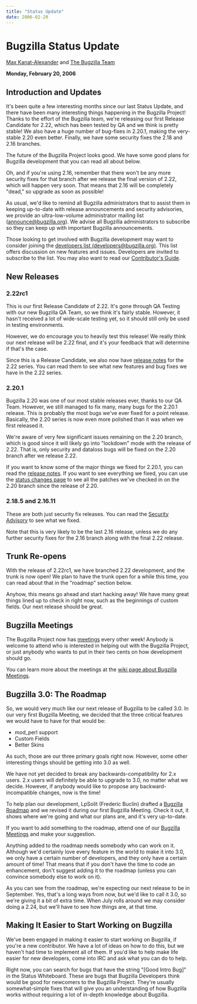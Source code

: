 ```yaml
---
title: "Status Update"
date: 2006-02-20
---
```

# Bugzilla Status Update

[Max Kanat-Alexander](http://www.everythingsolved.com/) and [The Bugzilla Team](https://www.bugzilla.org/developers/profiles.html)

**Monday, February 20, 2006**

## Introduction and Updates

It's been quite a few interesting months since our last Status Update, and there have been many interesting things happening in the Bugzilla Project! Thanks to the effort of the Bugzilla team, we're releasing our first Release Candidate for 2.22, which has been tested by QA and we think is pretty stable! We also have a huge number of bug-fixes in 2.20.1, making the very-stable 2.20 even better. Finally, we have some security fixes the 2.18 and 2.16 branches.

The future of the Bugzilla Project looks good. We have some good plans for Bugzilla development that you can read all about below.

Oh, and if you're using 2.16, remember that there won't be any more security fixes for that branch after we release the final version of 2.22, which will happen very soon. That means that 2.16 will be completely "dead," so upgrade as soon as possible!

As usual, we'd like to remind all Bugzilla administrators that to assist them in keeping up-to-date with release announcements and security advisories, we provide an ultra-low-volume administrator mailing list ([announce@bugzilla.org](https://lists.bugzilla.org/cgi-bin/mj_wwwusr?func=lists-full-long&extra=announce)). We advise all Bugzilla administrators to subscribe so they can keep up with important Bugzilla announcements.

Those looking to get involved with Bugzilla development may want to consider joining the [developers list (developers@bugzilla.org)](https://lists.bugzilla.org/cgi-bin/mj_wwwusr?func=lists-long-full&extra=developers). This list offers discussion on new features and issues. Developers are invited to subscribe to the list. You may also want to read our [Contributor's Guide](https://www.bugzilla.org/docs/contributor.html).

## New Releases

### 2.22rc1

This is our first Release Candidate of 2.22\. It's gone through QA Testing with our new Bugzilla QA Team, so we think it's fairly stable. However, it hasn't received a lot of wide-scale testing yet, so it should still only be used in testing environments.

However, we do encourage you to heavily test this release! We really think our next release will be 2.22 final, and it's your feedback that will determine if that's the case.

Since this is a Release Candidate, we also now have [release notes](../releases/2.22/release-notes.html) for the 2.22 series. You can read them to see what new features and bug fixes we have in the 2.22 series.

### 2.20.1

Bugzilla 2.20 was one of our most stable releases ever, thanks to our QA Team. However, we still managed to fix many, many bugs for the 2.20.1 release. This is probably the most bugs we've ever fixed for a point release. Basically, the 2.20 series is now even more polished than it was when we first released it.

We're aware of very few significant issues remaining on the 2.20 branch, which is good since it will likely go into "lockdown" mode with the release of 2.22\. That is, only security and dataloss bugs will be fixed on the 2.20 branch after we release 2.22.

If you want to know some of the major things we fixed for 2.20.1, you can read the [release notes](../releases/2.20.1/release-notes.html). If you want to see everything we fixed, you can use the [status changes page](changes.html) to see all the patches we've checked in on the 2.20 branch since the release of 2.20.

### 2.18.5 and 2.16.11

These are both just security fix releases. You can read the [Security Advisory](../security/2.18.4/) to see what we fixed.

Note that this is very likely to be the last 2.16 release, unless we do any further security fixes for the 2.16 branch along with the final 2.22 release.

## Trunk Re-opens

With the release of 2.22rc1, we have branched 2.22 development, and the trunk is now open! We plan to have the trunk open for a while this time, you can read about that in the "roadmap" section below.

Anyhow, this means go ahead and start hacking away! We have many great things lined up to check in right now, such as the beginnings of custom fields. Our next release should be great.

## Bugzilla Meetings

The Bugzilla Project now has [meetings](https://wiki.mozilla.org/Bugzilla:Meetings) every other week! Anybody is welcome to attend who is interested in helping out with the Bugzilla Project, or just anybody who wants to put in their two cents on how development should go.

You can learn more about the meetings at the [wiki page about Bugzilla Meetings](https://wiki.mozilla.org/Bugzilla:Meetings).

## Bugzilla 3.0: The Roadmap

So, we would very much like our next release of Bugzilla to be called 3.0\. In our very first Bugzilla Meeting, we decided that the three critical features we would have to have for that would be:

*   mod_perl support
*   Custom Fields
*   Better Skins

As such, those are our three primary goals right now. However, some other interesting things should be getting into 3.0 as well.

We have not yet decided to break any backwards-compatibility for 2.x users. 2.x users will definitely be able to upgrade to 3.0, no matter what we decide. However, if anybody would like to propose any backward-incompatible changes, now is the time!

To help plan our development, LpSolit (Frederic Buclin) drafted a [Bugzilla Roadmap](https://wiki.mozilla.org/Bugzilla:Roadmap) and we revised it during our first Bugzilla Meeting. Check it out, it shows where we're going and what our plans are, and it's very up-to-date.

If you want to add something to the roadmap, attend one of our [Bugzilla Meetings](https://wiki.mozilla.org/Bugzilla:Meetings) and make your suggestion.

Anything added to the roadmap needs somebody who can work on it. Although we'd certainly love every feature in the world to make it into 3.0, we only have a certain number of developers, and they only have a certain amount of time! That means that if you don't have the time to code an enhancement, don't suggest adding it to the roadmap (unless you can convince somebody else to work on it).

As you can see from the roadmap, we're expecting our next release to be in September. Yes, that's a long ways from now, but we'd like to call it 3.0, so we're giving it a bit of extra time. When July rolls around we may consider doing a 2.24, but we'll have to see how things are, at that time.

## Making It Easier to Start Working on Bugzilla

We've been engaged in making it easier to start working on Bugzilla, if you're a new contributor. We have a lot of ideas on how to do this, but we haven't had time to implement all of them. If you'd like to help make life easier for new developers, come into IRC and ask what you can do to help.

Right now, you can search for bugs that have the string "[Good Intro Bug]" in the Status Whiteboard. These are bugs that Bugzilla Developers think would be good for newcomers to the Bugzilla Project. They're usually somewhat-simple fixes that will give you an understanding of how Bugzilla works without requiring a lot of in-depth knowledge about Bugzilla.
